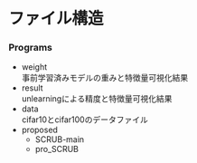 # ファイル構造
### Programs
  * weight <br>
  事前学習済みモデルの重みと特徴量可視化結果
  * result <br>
  unlearningによる精度と特徴量可視化結果
  * data <br>
  cifar10とcifar100のデータファイル
  * proposed <br>
    * SCRUB-main
    * pro_SCRUB
